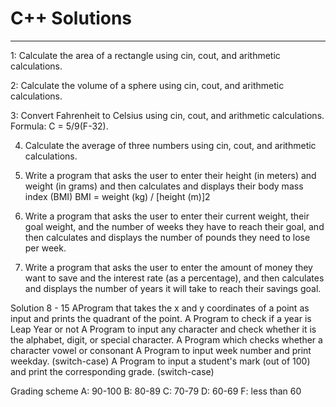 # C++ Solutions

------
1: Calculate the area of a rectangle using cin, cout, and arithmetic calculations.


2: Calculate the volume of a sphere using cin, cout, and arithmetic calculations.


3: Convert Fahrenheit to Celsius using cin, cout, and arithmetic calculations. Formula:  C = 5/9(F-32).



4. Calculate the average of three numbers using cin, cout, and arithmetic calculations.


5. Write a program that asks the user to enter their height (in meters) and weight (in grams) and then calculates and displays their body mass index (BMI)
BMI = weight (kg) / [height (m)]2


6. Write a program that asks the user to enter their current weight, their goal weight, and the number of weeks they have to reach their goal, and then calculates and displays the number of pounds they need to lose per week.


7. Write a program that asks the user to enter the amount of money they want to save and the interest rate (as a percentage), and then calculates and displays the number of years it will take to reach their savings goal.


Solution 8 - 15 
AProgram that takes the x and y coordinates of a point as input and prints the quadrant of the point.
A Program to check if a year is Leap Year or not
A Program to input any character and check whether it is the alphabet, digit, or special character.
A Program which checks whether a character vowel or consonant
A Program to input week number and print weekday. (switch-case)
A Program to input a student's mark (out of 100) and print the corresponding grade. (switch-case)

Grading scheme
A: 90-100
B: 80-89
C: 70-79
D: 60-69
F: less than 60

